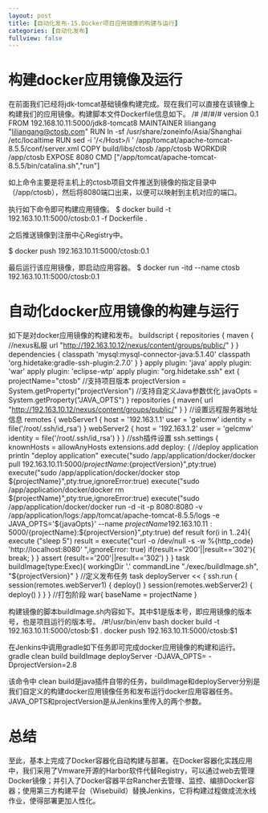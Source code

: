 ```yaml
---
layout: post
title: [自动化发布-15.Docker项目应用镜像的构建与运行]
categories: [自动化发布]
fullview: false
---
```

# 构建docker应用镜像及运行

在前面我们已经将jdk-tomcat基础镜像构建完成。现在我们可以直接在该镜像上构建我们的应用镜像。构建脚本文件Dockerfile信息如下。
/# /#/#/# version 0.1 FROM 192.168.10.11:5000/jdk8-tomcat8 MAINTAINER liliangang "liliangang@ctosb.com" RUN ln -sf /usr/share/zoneinfo/Asia/Shanghai /etc/localtime RUN sed -i '/<\/Host>/i <Context docBase="/app/ctosb" path="/" reloadable="true"/>' /app/tomcat/apache-tomcat-8.5.5/conf/server.xml COPY build/libs/ctosb /app/ctosb WORKDIR /app/ctosb EXPOSE 8080 CMD ["/app/tomcat/apache-tomcat-8.5.5/bin/catalina.sh","run"]

如上命令主要是将主机上的ctosb项目文件推送到镜像的指定目录中（/app/ctosb），然后将8080端口出来，以便可以映射到主机对应的端口。

执行如下命令即可构建应用镜像。
$ docker build -t 192.163.10.11:5000/ctosb:0.1 -f Dockerfile .

之后推送镜像到注册中心Registry中。

$ docker push 192.163.10.11:5000/ctosb:0.1

最后运行该应用镜像，即启动应用容器。
$ docker run -itd --name ctosb 192.163.10.11:5000/ctosb:0.1

# 自动化docker应用镜像的构建与运行

如下是对docker应用镜像的构建和发布。
buildscript { repositories { maven { //nexus私服 url "http://192.163.10.12/nexus/content/groups/public/" } } dependencies { classpath 'mysql:mysql-connector-java:5.1.40' classpath 'org.hidetake:gradle-ssh-plugin:2.7.0' } } apply plugin: 'java' apply plugin: 'war' apply plugin: 'eclipse-wtp' apply plugin: "org.hidetake.ssh" ext { projectName="ctosb" //支持项目版本 projectVersion = System.getProperty("projectVersion") //支持自定义Java参数优化 javaOpts = System.getProperty("JAVA_OPTS") } repositories { maven{ url "http://192.163.10.12/nexus/content/groups/public/" } } //设置远程服务器地址信息 remotes { webServer1 { host = '192.163.1.1' user = 'gelcmw' identity = file('/root/.ssh/id_rsa') } webServer2 { host = '192.163.1.2' user = 'gelcmw' identity = file('/root/.ssh/id_rsa') } } //ssh插件设置 ssh.settings { knownHosts = allowAnyHosts extensions.add deploy: { //deploy application println "deploy application" execute("sudo /app/application/docker/docker pull 192.163.10.11:5000/${projectName}:${projectVersion}",pty:true) execute("sudo /app/application/docker/docker stop ${projectName}",pty:true,ignoreError:true) execute("sudo /app/application/docker/docker rm ${projectName}",pty:true,ignoreError:true) execute("sudo /app/application/docker/docker run -d -it -p 8080:8080 -v /app/application/logs:/app/tomcat/apache-tomcat-8.5.5/logs -e JAVA_OPTS='${javaOpts}' --name ${projectName} 192.163.10.11:5000/${projectName}:${projectVersion}",pty:true) def result for(i in 1..24){ execute ("sleep 5") result = execute("curl -o /dev/null -s -w %{http_code} 'http://localhost:8080' ",ignoreError: true) if(result=='200'||result=='302'){ break; } } assert (result=='200'||result=='302') } } task buildImage(type:Exec){ workingDir '.' commandLine "./exec/buildImage.sh", "${projectVersion}" } //定义发布任务 task deployServer << { ssh.run { session(remotes.webServer1) { deploy() } session(remotes.webServer2) { deploy() } } } //打包阶段 war{ baseName = projectName }

构建镜像的脚本buildImage.sh内容如下。其中$1是版本号，即应用镜像的版本号，也是项目运行的版本号。
/#!/usr/bin/env bash docker build -t 192.163.10.11:5000/ctosb:$1 . docker push 192.163.10.11:5000/ctosb:$1

在Jenkins中调用gradle如下任务即可完成docker应用镜像的构建和运行。
gradle clean build buildImage deployServer -DJAVA_OPTS= -DprojectVersion=2.8

该命令中 clean build是java插件自带的任务，buildImage和deployServer分别是我们自定义的构建docker应用镜像任务和发布运行docker应用容器任务。JAVA_OPTS和projectVersion是从Jenkins里传入的两个参数。

# 总结

至此，基本上完成了Docker容器化自动构建与部署。在Docker容器化实践应用中，我们采用了Vmware开源的Harbor软件代替Registry，可以通过web去管理Docker镜像；并引入了Docker容器平台Rancher去管理、监控、编排Docker容器；使用第三方构建平台（Wisebuild）替换Jenkins，它将构建过程做成流水线作业，使得部署更加人性化。
